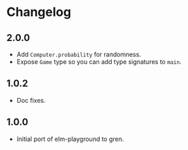 # Changelog

## 2.0.0

* Add `Computer.probability` for randomness.
* Expose `Game` type so you can add type signatures to `main`.

## 1.0.2

* Doc fixes.

## 1.0.0

* Initial port of elm-playground to gren.
